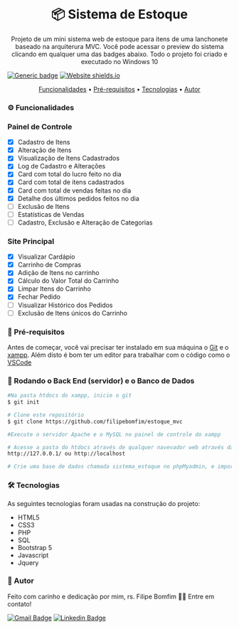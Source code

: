 <h1 align="center">
    📦 Sistema de Estoque</a>
</h1>
<p align="center">Projeto de um mini sistema web de estoque para itens de uma lanchonete baseado na arquiterura MVC. Você pode acessar o preview do sistema clicando em qualquer uma das badges abaixo. Todo o projeto foi criado e executado no Windows 10</p>

 [![Generic badge](https://img.shields.io/badge/VERSÃO-1.0-<COLOR>.svg)](http://deliveryburguer.epizy.com/)
 [![Website shields.io](https://img.shields.io/website-up-down-green-red/http/shields.io.svg)](http://deliveryburguer.epizy.com/)


<p align="center">
 <a href="#features">Funcionalidades</a> •
 <a href="#requisitos">Pré-requisitos</a> •
 <a href="#tecnologias">Tecnologias</a> • 
 <a href="#autor">Autor</a>
</p>

<h3 id="features">⚙️ Funcionalidades</h3>


### Painel de Controle

- [x] Cadastro de Itens
- [x] Alteração de Itens
- [x] Visualização de Itens Cadastrados
- [x] Log de Cadastro e Alterações
- [x] Card com total do lucro feito no dia 
- [x] Card com total de itens cadastrados
- [x] Card com total de vendas feitas no dia
- [x] Detalhe dos últimos pedidos feitos no dia   
- [ ] Exclusão de Itens
- [ ] Estatísticas de Vendas
- [ ] Cadastro, Exclusão e Alteração de Categorias

### Site Principal
- [x] Visualizar Cardápio
- [x] Carrinho de Compras
- [x] Adição de Itens no carrinho
- [x] Cálculo do Valor Total do Carrinho
- [x] Limpar Itens do Carrinho
- [x] Fechar Pedido
- [ ] Visualizar Histórico dos Pedidos
- [ ] Exclusão de Itens únicos do Carrinho  

<h3 id="requisitos">🎲 Pré-requisitos</h3>

Antes de começar, você vai precisar ter instalado em sua máquina o [Git](https://git-scm.com) e o [xampp](https://www.apachefriends.org/pt_br/index.html). 
Além disto é bom ter um editor para trabalhar com o código como o [VSCode](https://code.visualstudio.com/)

### 🎲 Rodando o Back End (servidor) e o Banco de Dados

```bash
#Na pasta htdocs do xampp, inicie o git
$ git init

# Clone este repositório
$ git clone https://github.com/filipebomfim/estoque_mvc

#Execute o servidor Apache e o MySQL no painel de controle do xampp

# Acesse a pasta do htdocs através de qualquer navevador web através da url
http://127.0.0.1/ ou http://localhost

# Crie uma base de dados chamada sistema_estoque no phpMyadmin, e importe o arquivo sistema_estoque.sql nela
```

<h3 id="tecnologias">🛠 Tecnologias</h3>

As seguintes tecnologias foram usadas na construção do projeto:

- HTML5
- CSS3
- PHP
- SQL
- Bootstrap 5
- Javascript
- Jquery

<h3 id="autor">🦸 Autor</h3>

Feito com carinho e dedicação por mim, rs. Filipe Bomfim 👋🏽 Entre em contato!

[![Gmail Badge](https://img.shields.io/badge/-Filipe-c14438?style=flat-square&logo=Gmail&logoColor=white&link=mailto:filipebomfim.dev@gmail.com)](mailto:filipebomfim.dev@gmail.com)
[![Linkedin Badge](https://img.shields.io/badge/-Filipe-blue?style=flat-square&logo=Linkedin&logoColor=white&link=https://www.linkedin.com/in/filipe-bomfim-931256224/)](https://www.linkedin.com/in/filipe-bomfim-931256224/)

